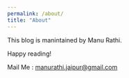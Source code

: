```yaml
---
permalink: /about/
title: "About"
---
```



This blog is manintained by Manu Rathi.

Happy reading!

Mail Me : manurathi.jaipur@gmail.com